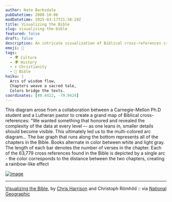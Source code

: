 ```yaml
---
author: Nate Barksdale
pubDatetime: 2008-10-06
modDatetime: 2025-03-17T21:38:29Z
title: Visualizing the Bible
slug: visualizing-the-bible
featured: false
draft: false
description: An intricate visualization of Biblical cross-references created by a Carnegie-Mellon Ph.D student and a Lutheran pastor, highlighting the complexity of the data. The multicolored arc diagram displays 63,779 connections between chapters, with a bar graph illustrating the number of verses in each chapter.
emoji: 📖
tags:
  - 🌍 Culture
  - 🌍 History
  - ✝️ Christianity
  - 📖 Bible
haiku: |
  Arcs of wisdom flow,  
  Chapters weave a sacred tale,  
  Colors bridge the texts.
coordinates: [40.4422, -79.9424]
---
```


This diagram arose from a collaboration between a Carnegie-Mellon Ph.D student and a Lutheran pastor to create a grand map of Biblical cross-references: "We wanted something that honored and revealed the complexity of the data at every level –- as one leans in, smaller details should become visible. This ultimately led us to the multi-colored arc diagram... The bar graph that runs along the bottom represents all of the chapters in the Bible. Books alternate in color between white and light gray. The length of each bar denotes the number of verses in the chapter. Each of the 63,779 cross references found in the Bible is depicted by a single arc - the color corresponds to the distance between the two chapters, creating a rainbow-like effect

[![image](http://culture-making.com/media/BibleVizArc7small.jpg)](http://news.nationalgeographic.com/news/2008/09/photogalleries/2008-best-science-photos/photo6.html)

---

[Visualizing the Bible](http://www.chrisharrison.net/projects/bibleviz/index.html), by [Chris Harrison](http://www.chrisharrison.net/) and Christoph Römhild :: via [National Geographic](http://news.nationalgeographic.com/news/2008/09/photogalleries/2008-best-science-photos/photo6.html)
